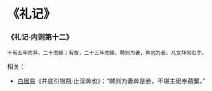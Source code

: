 # 《礼记》

### 《礼记·内则第十二》

```
十有五年而笄，二十而嫁；有故，二十三年而嫁。聘则为妻，奔则为妾。凡女拜尚右手。
```

相关：
- [白居易](../wiki/白居易.md)《井底引银瓶·止淫奔也》：“聘则为妻奔是妾，不堪主祀奉蘋蘩。”
